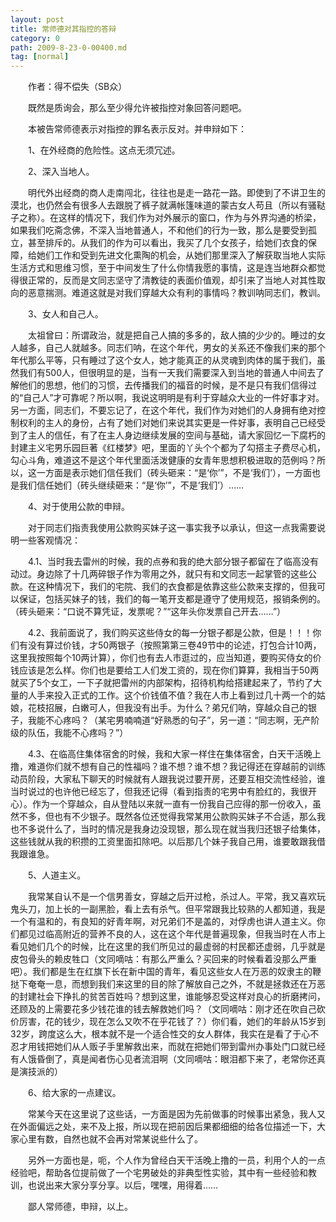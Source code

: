```yaml
---
layout: post
title: 常师德对其指控的答辩
category: 0
path: 2009-8-23-0-00400.md
tag: [normal]
---
```


　　作者：得不偿失（SB众）

　　既然是质询会，那么至少得允许被指控对象回答问题吧。

　　本被告常师德表示对指控的罪名表示反对。并申辩如下：

　　1、在外经商的危险性。这点无须冗述。

　　2、深入当地人。

　　明代外出经商的商人走南闯北，往往也是走一路花一路。即使到了不讲卫生的漠北，也仍然会有很多人去跟脱了裤子就满帐篷味道的蒙古女人苟且（所以有骚鞑子之称）。在这样的情况下，我们作为对外展示的窗口，作为与外界沟通的桥梁，如果我们吃斋念佛，不深入当地普通人，不和他们的行为一致，那么是要受到孤立，甚至排斥的。从我们的作为可以看出，我买了几个女孩子，给她们衣食的保障，给她们工作和受到先进文化熏陶的机会，从她们那里深入了解获取当地人实际生活方式和思维习惯，至于中间发生了什么你情我愿的事情，这是连当地群众都觉得很正常的，反而是文同志坚守了清教徒的表面价值观，却引来了当地人对其性取向的恶意揣测。难道这就是对我们穿越大众有利的事情吗？教训呐同志们，教训。

　　3、女人和自己人。

　　太祖曾曰：所谓政治，就是把自己人搞的多多的，敌人搞的少少的。睡过的女人越多，自己人就越多。同志们呐，在这个年代，男女的关系还不像我们来的那个年代那么平等，只有睡过了这个女人，她才能真正的从灵魂到肉体的属于我们，虽然我们有500人，但很明显的是，当有一天我们需要深入到当地的普通人中间去了解他们的思想，他们的习惯，去传播我们的福音的时候，是不是只有我们信得过的“自己人”才可靠呢？所以啊，我说这明明是有利于穿越众大业的一件好事才对。另一方面，同志们，不要忘记了，在这个年代，我们作为对她们的人身拥有绝对控制权利的主人的身份，占有了她们对她们来说其实更是一件好事，表明自己已经受到了主人的信任，有了在主人身边继续发展的空间与基础，请大家回忆一下腐朽的封建主义宅男乐园巨著《红楼梦》吧，里面的丫头个个都为了勾搭主子费尽心机，勾心斗角，难道这不是这个年代里面活泼健康的女青年思想积极进取的范例吗？所以，这一方面是表示她们信任我们（砖头砸来：“是‘你’”，不是‘我们’），一方面也是我们信任她们（砖头继续砸来：“是‘你’”，不是‘我们’）……

　　4、对于使用公款的申辩。

　　对于同志们指责我使用公款购买妹子这一事实我予以承认，但这一点我需要说明一些客观情况：

　　4.1、当时我去雷州的时候，我的点券和我的绝大部分银子都留在了临高没有动过。身边除了十几两碎银子作为零用之外，就只有和文同志一起掌管的这些公款。在这种情况下，我们的宅院、我们的衣食都是依靠这些公款来支撑的，但我可以保证，包括买妹子的钱，我们的每一笔开支都是遵守了使用规范，报销条例的。（砖头砸来：“口说不算凭证，发票呢？”“这年头你发票自己开去……”）

　　4.2、我前面说了，我们购买这些侍女的每一分银子都是公款，但是！！！你们有没有算过价钱，才50两银子（按照第第三卷49节中的论述，打包合计10两，这里我按照每个10两计算），你们也有去人市逛过的，应当知道，要购买侍女的价钱应该是怎么样。你们也是要给工人们发工资的，现在你们算算，我相当于50两就买了5个女工，一下子就把雷州的内部架构，招待机构给搭建起来了，节约了大量的人手来投入正式的工作。这个价钱值不值？我在人市上看到过几十两一个的姑娘，花枝招展，白嫩可人，但我没有出手。为什么？弟兄们呐，穿越众自己的银子，我能不心疼吗？（某宅男喃喃道“好熟悉的句子”，另一道：“同志啊，无产阶级的队伍，我能不心疼吗？”）

　　4.3、在临高住集体宿舍的时候，我和大家一样住在集体宿舍，白天干活晚上撸，难道你们就不想有自己的性福吗？谁不想？谁不想？我记得还在穿越前的训练动员阶段，大家私下聊天的时候就有人跟我说过要开房，还要互相交流性经验，谁当时说过的也许他已经忘了，但我还记得（看到指责的宅男中有脸红的，我很开心）。作为一个穿越众，自从登陆以来就一直有一份我自己应得的那一份收入，虽然不多，但也有不少银子。既然各位还觉得我常某用公款购买妹子不合适，那么我也不多说什么了，当时的情况是我身边没现银，那么现在就当我归还银子给集体，这些钱就从我的积攒的工资里面扣除吧。以后那几个妹子我自己用，谁要敢跟我借我跟谁急。

　　5、人道主义。

　　我常某自认不是一个信男善女，穿越之后开过枪，杀过人。平常，我又喜欢玩鬼头刀，加上长的一副黑脸，看上去有杀气。但平常跟我比较熟的人都知道，我是一个有温和的，有良知的好青年啊，对兄弟们不是盖的，对俘虏也讲人道主义。你们都见过临高附近的营养不良的人，这在这个年代是普遍现象，但我当时在人市上看见她们几个的时候，比在这里的我们所见过的最虚弱的村民都还虚弱，几乎就是皮包骨头的赖皮牲口（文同嘀咕：有那么严重么？买回来的时候看着没那么严重吧）。我们都是生在红旗下长在新中国的青年，看见这些女人在万恶的奴隶主的鞭挞下奄奄一息，而想到我们来这里的目的除了解放自己之外，不就是拯救还在万恶的封建社会下挣扎的贫苦百姓吗？想到这里，谁能够忍受这样对良心的折磨拷问，还顾及的上需要花多少钱花谁的钱去解救她们吗？（文同嘀咕：刚才还在吹自己砍价厉害，花的钱少，现在怎么又吹不在乎花钱了？）你们看，她们的年龄从15岁到32岁，跨度这么大，根本就不是一个适合性交的女人群体，我实在是看了于心不忍才用钱把她们从人贩子手里解救出来，而就在把她们带到雷州办事处门口就已经有人饿昏倒了，真是闻者伤心见者流泪啊（文同嘀咕：眼泪都下来了，老常你还真是演技派的）

　　6、给大家的一点建议。

　　常某今天在这里说了这些话，一方面是因为先前做事的时候事出紧急，我人又在外面偏远之处，来不及上报，所以现在把前因后果都细细的给各位描述一下，大家心里有数，自然也就不会再对常某说些什么了。

　　另外一方面也是，呃，个人作为曾经白天干活晚上撸的一员，利用个人的一点经验吧，帮助各位提前做了一个宅男破处的非典型性实验，其中有一些经验和教训，也说出来大家分享分享。以后，嘿嘿，用得着……

　　鄙人常师德，申辩，以上。
